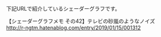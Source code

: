 下記URLで紹介しているシェーダーグラフです。<br>
	
【シェーダーグラフメモ その42】テレビの砂嵐のようなノイズ
<br>
http://r-ngtm.hatenablog.com/entry/2019/01/15/001312